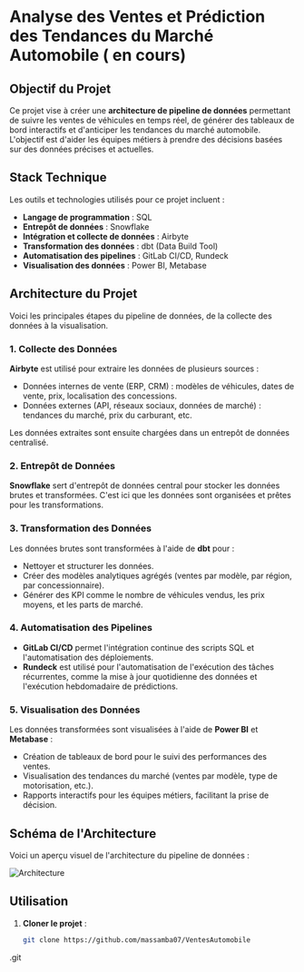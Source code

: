 # Analyse des Ventes et Prédiction des Tendances du Marché Automobile ( en cours)

## Objectif du Projet

Ce projet vise à créer une **architecture de pipeline de données** permettant de suivre les ventes de véhicules en temps réel, de générer des tableaux de bord interactifs et d'anticiper les tendances du marché automobile. L'objectif est d'aider les équipes métiers à prendre des décisions basées sur des données précises et actuelles.

## Stack Technique

Les outils et technologies utilisés pour ce projet incluent :

- **Langage de programmation** : SQL
- **Entrepôt de données** : Snowflake
- **Intégration et collecte de données** : Airbyte
- **Transformation des données** : dbt (Data Build Tool)
- **Automatisation des pipelines** : GitLab CI/CD, Rundeck
- **Visualisation des données** : Power BI, Metabase

## Architecture du Projet

Voici les principales étapes du pipeline de données, de la collecte des données à la visualisation.

### 1. Collecte des Données

**Airbyte** est utilisé pour extraire les données de plusieurs sources :
- Données internes de vente (ERP, CRM) : modèles de véhicules, dates de vente, prix, localisation des concessions.
- Données externes (API, réseaux sociaux, données de marché) : tendances du marché, prix du carburant, etc.

Les données extraites sont ensuite chargées dans un entrepôt de données centralisé.

### 2. Entrepôt de Données

**Snowflake** sert d'entrepôt de données central pour stocker les données brutes et transformées. C'est ici que les données sont organisées et prêtes pour les transformations.

### 3. Transformation des Données

Les données brutes sont transformées à l'aide de **dbt** pour :
- Nettoyer et structurer les données.
- Créer des modèles analytiques agrégés (ventes par modèle, par région, par concessionnaire).
- Générer des KPI comme le nombre de véhicules vendus, les prix moyens, et les parts de marché.

### 4. Automatisation des Pipelines

- **GitLab CI/CD** permet l'intégration continue des scripts SQL et l'automatisation des déploiements.
- **Rundeck** est utilisé pour l'automatisation de l'exécution des tâches récurrentes, comme la mise à jour quotidienne des données et l'exécution hebdomadaire de prédictions.

### 5. Visualisation des Données

Les données transformées sont visualisées à l'aide de **Power BI** et **Metabase** :
- Création de tableaux de bord pour le suivi des performances des ventes.
- Visualisation des tendances du marché (ventes par modèle, type de motorisation, etc.).
- Rapports interactifs pour les équipes métiers, facilitant la prise de décision.

## Schéma de l'Architecture

Voici un aperçu visuel de l'architecture du pipeline de données :

![Architecture](path_to_image)

## Utilisation

1. **Cloner le projet** :
   ```bash
   git clone https://github.com/massamba07/VentesAutomobile
.git
